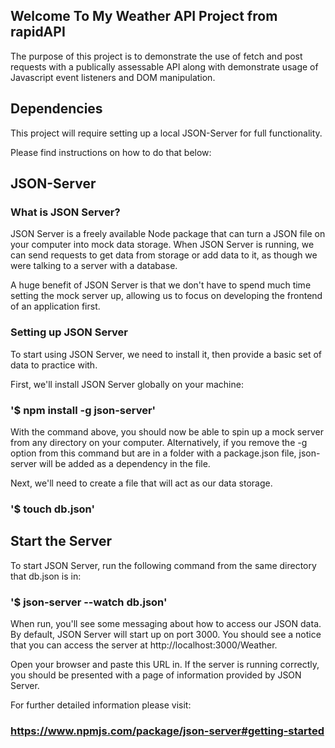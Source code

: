 ## Welcome To My Weather API Project from rapidAPI

The purpose of this project is to demonstrate the use of fetch and post requests with a publically assessable API along with demonstrate usage of Javascript event listeners and DOM manipulation.

## Dependencies

This project will require setting up a local JSON-Server for full functionality.

Please find instructions on how to do that below:

## JSON-Server

### What is JSON Server?

JSON Server is a freely available Node package that can turn a JSON file on your computer into mock data storage. When JSON Server is running, we can send requests to get data from storage or add data to it, as though we were talking to a server with a database.

A huge benefit of JSON Server is that we don't have to spend much time setting the mock server up, allowing us to focus on developing the frontend of an application first.

### Setting up JSON Server
To start using JSON Server, we need to install it, then provide a basic set of data to practice with.

First, we'll install JSON Server globally on your machine:

### '$ npm install -g json-server'

With the command above, you should now be able to spin up a mock server from any directory on your computer. Alternatively, if you remove the -g option from this command but are in a folder with a package.json file, json-server will be added as a dependency in the file.

Next, we'll need to create a file that will act as our data storage.

### '$ touch db.json'

## Start the Server

To start JSON Server, run the following command from the same directory that db.json is in:

### '$ json-server --watch db.json'

When run, you'll see some messaging about how to access our JSON data. By default, JSON Server will start up on port 3000. You should see a notice that you can access the server at http://localhost:3000/Weather.

Open your browser and paste this URL in. If the server is running correctly, you should be presented with a page of information provided by JSON Server. 

For further detailed information please visit: 

### https://www.npmjs.com/package/json-server#getting-started